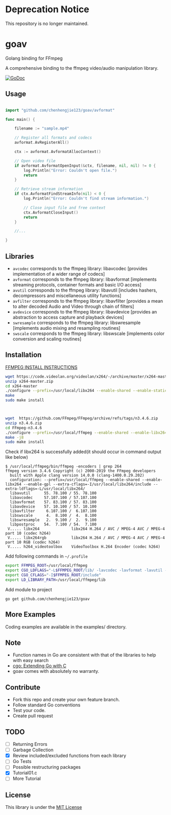 # Deprecation Notice

This repository is no longer maintained.

# goav
Golang binding for FFmpeg

A comprehensive binding to the ffmpeg video/audio manipulation library.

[![GoDoc](https://godoc.org/github.com/chenhengjie123/goav?status.svg)](https://godoc.org/github.com/chenhengjie123/goav)

## Usage

`````go

import "github.com/chenhengjie123/goav/avformat"

func main() {

	filename := "sample.mp4"

	// Register all formats and codecs
	avformat.AvRegisterAll()

	ctx := avformat.AvformatAllocContext()

	// Open video file
	if avformat.AvformatOpenInput(&ctx, filename, nil, nil) != 0 {
		log.Println("Error: Couldn't open file.")
		return
	}

	// Retrieve stream information
	if ctx.AvformatFindStreamInfo(nil) < 0 {
		log.Println("Error: Couldn't find stream information.")

		// Close input file and free context
		ctx.AvformatCloseInput()
		return
	}

	//...

}
`````

## Libraries

* `avcodec` corresponds to the ffmpeg library: libavcodec [provides implementation of a wider range of codecs]
* `avformat` corresponds to the ffmpeg library: libavformat [implements streaming protocols, container formats and basic I/O access]
* `avutil` corresponds to the ffmpeg library: libavutil [includes hashers, decompressors and miscellaneous utility functions]
* `avfilter` corresponds to the ffmpeg library: libavfilter [provides a mean to alter decoded Audio and Video through chain of filters]
* `avdevice` corresponds to the ffmpeg library: libavdevice [provides an abstraction to access capture and playback devices]
* `swresample` corresponds to the ffmpeg library: libswresample [implements audio mixing and resampling routines]
* `swscale` corresponds to the ffmpeg library: libswscale [implements color conversion and scaling routines]


## Installation

[FFMPEG INSTALL INSTRUCTIONS](https://github.com/FFmpeg/FFmpeg/blob/master/INSTALL.md)

``` sh
wget https://code.videolan.org/videolan/x264/-/archive/master/x264-master.zip
unzip x264-master.zip
cd x264-master
./configure --prefix=/usr/local/libx264 --enable-shared --enable-static
make 
sudo make install



wget  https://github.com/FFmpeg/FFmpeg/archive/refs/tags/n3.4.6.zip
unzip n3.4.6.zip
cd FFmpeg-n3.4.6
./configure --prefix=/usr/local/ffmpeg --enable-shared --enable-libx264 --enable-gpl --extra-cflags=-I/usr/local/libx264/include --extra-ldflags=-L/usr/local/libx264/
make -j8
sudo make install
``` 

Check if libx264 is successfully added(it should occur in command output like below)

```
$ /usr/local/ffmpeg/bin/ffmpeg -encoders | grep 264
ffmpeg version 3.4.6 Copyright (c) 2000-2019 the FFmpeg developers
  built with Apple clang version 14.0.0 (clang-1400.0.29.202)
  configuration: --prefix=/usr/local/ffmpeg --enable-shared --enable-libx264 --enable-gpl --extra-cflags=-I/usr/local/libx264/include --extra-ldflags=-L/usr/local/libx264/
  libavutil      55. 78.100 / 55. 78.100
  libavcodec     57.107.100 / 57.107.100
  libavformat    57. 83.100 / 57. 83.100
  libavdevice    57. 10.100 / 57. 10.100
  libavfilter     6.107.100 /  6.107.100
  libswscale      4.  8.100 /  4.  8.100
  libswresample   2.  9.100 /  2.  9.100
  libpostproc    54.  7.100 / 54.  7.100
 V..... libx264              libx264 H.264 / AVC / MPEG-4 AVC / MPEG-4 part 10 (codec h264)
 V..... libx264rgb           libx264 H.264 / AVC / MPEG-4 AVC / MPEG-4 part 10 RGB (codec h264)
 V..... h264_videotoolbox    VideoToolbox H.264 Encoder (codec h264)
```


Add following commands in `~/.profile`

``` sh
export FFMPEG_ROOT=/usr/local/ffmpeg
export CGO_LDFLAGS="-L$FFMPEG_ROOT/lib/ -lavcodec -lavformat -lavutil -lswscale -lswresample -lavdevice -lavfilter"
export CGO_CFLAGS="-I$FFMPEG_ROOT/include"
export LD_LIBRARY_PATH=/usr/local/ffmpeg/lib
```

Add module to project

``` 
go get github.com/chenhengjie123/goav

``` 

## More Examples

Coding examples are available in the examples/ directory.

## Note
- Function names in Go are consistent with that of the libraries to help with easy search
- [cgo: Extending Go with C](http://blog.giorgis.io/cgo-examples)
- goav comes with absolutely no warranty.

## Contribute
- Fork this repo and create your own feature branch.
- Follow standard Go conventions
- Test your code.
- Create pull request

## TODO

- [ ] Returning Errors
- [ ] Garbage Collection
- [X] Review included/excluded functions from each library
- [ ] Go Tests
- [ ] Possible restructuring packages
- [x] Tutorial01.c
- [ ] More Tutorial

## License
This library is under the [MIT License](http://opensource.org/licenses/MIT)
